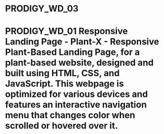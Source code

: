 # PRODIGY_WD_03
# PRODIGY_WD_01 Responsive Landing Page - Plant-X - Responsive Plant-Based Landing Page, for a plant-based website, designed and built using HTML, CSS, and JavaScript. This webpage is optimized for various devices and features an interactive navigation menu that changes color when scrolled or hovered over it.
